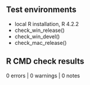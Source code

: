 
## Test environments

* local R installation, R 4.2.2
* check_win_release()
* check_win_devel()
* check_mac_release()

## R CMD check results

0 errors | 0 warnings | 0 notes
